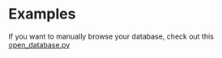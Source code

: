 # Examples 
If you want to manually browse your database, check out this [open_database.py](https://github.com/cjekel/tindetheus/blob/master/examples/open_database.py)
